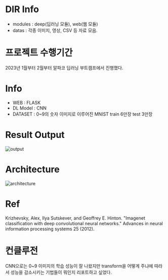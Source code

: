 # DIR Info
- modules : deep(딥러닝 모듈), web(웹 모듈)
- datas : 각종 이미지, 영상, CSV 등 자료 모음.

# 프로젝트 수행기간
2023년 1월부터 2월부터 알파코 딥러닝 부트캠프에서 진행했다. 

# Info
- WEB : FLASK
- DL Model : CNN
- DATASET : 0~9의 숫자 이미지로 이루어진 MNIST train 6만장 test 3만장

# Result Output
![output](https://github.com/YoungsikMoon/kiw/assets/162241674/bc8de4e1-538a-425f-9fe6-1670f2fb40a3) 

# Architecture
![architecture](https://github.com/YoungsikMoon/kiw/assets/162241674/721c3f9a-e18e-492c-9912-553dee462957)

# Ref
Krizhevsky, Alex, Ilya Sutskever, and Geoffrey E. Hinton. "Imagenet classification with deep convolutional neural networks." Advances in neural information processing systems 25 (2012). 

# 컨클루전
CNN으로는 0~9 이미지의 학습 성능이 잘 나왔지만 transform을 어떻게 주냐에 따라서 성능을 감소시키는 기법들이 뭐인지 리포트하고 싶었다.
